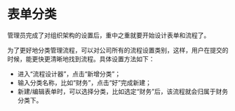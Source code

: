 # 表单分类
管理员完成了对组织架构的设置后，重中之重就要开始设计表单和流程了。

为了更好地分类管理流程，可以对公司所有的流程设置类别，这样，用户在提交的时候，能更快更清晰地找到流程。具体设置方法如下：
- 进入“流程设计器”，点击“新增分类”；
- 输入分类名称，比如“财务”，点击“好”完成新建；
- 新建/编辑表单时，可以选择分类，比如选定“财务”后，该流程就会归属于财务分类下。

